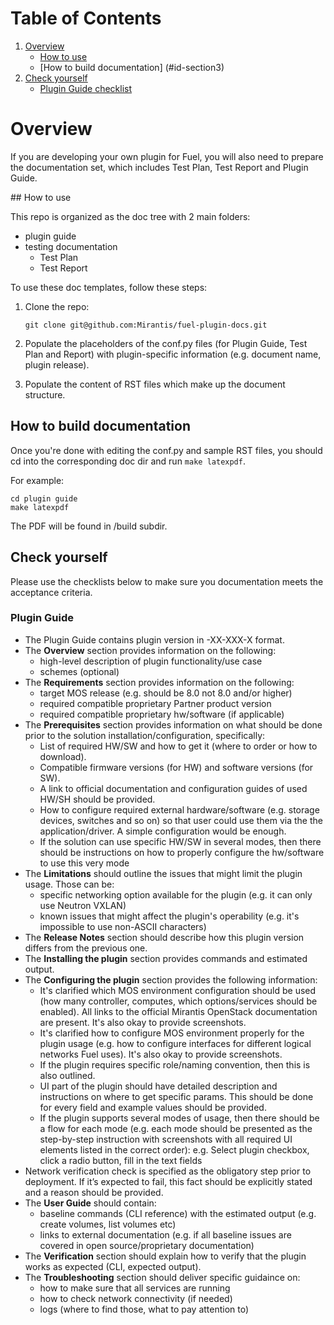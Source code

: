 # Table of Contents
1. [Overview](#id-section1)
   * [How to use](#id-section2)
   * [How to build documentation] (#id-section3)
2. [Check yourself](#id-section4)
   * [Plugin Guide checklist](#id-section5)

<div id='id-section1'/>

# Overview

If you are developing your own plugin for Fuel, you will also need to prepare the documentation set,
which includes Test Plan, Test Report and Plugin Guide.

<div id='id-section2'/>
## How to use

This repo is organized as the doc tree with 2 main folders:
- plugin guide
- testing documentation
  - Test Plan
  - Test Report

To use these doc templates, follow these steps:

1. Clone the repo:

   `git clone git@github.com:Mirantis/fuel-plugin-docs.git`
  
2. Populate the placeholders of the conf.py files (for Plugin Guide, Test Plan and Report) with plugin-specific information (e.g. document name, plugin release).

3. Populate the content of RST files which make up the document structure.

<div id='id-section3'/>

## How to build documentation

Once you're done with editing the conf.py and sample RST files, you should cd into the corresponding doc dir and
run `make latexpdf`.

For example:
```
cd plugin guide
make latexpdf
```

The PDF will be found in /build subdir.

<div id='id-section4'/>

## Check yourself

Please use the checklists below to make sure you documentation
meets the acceptance criteria.

<div id='id-section5'/>

### Plugin Guide

* The Plugin Guide contains plugin version in <fuel-plugin-name>-XX-XXX-X format.
* The **Overview** section provides information on the following:
  * high-level description of plugin functionality/use case
  * schemes (optional)
* The **Requirements** section provides information on the following:
  * target MOS release (e.g. should be 8.0 not 8.0 and/or higher)
  * required compatible proprietary Partner product version
  * required compatible proprietary hw/software (if applicable)
* The **Prerequisites** section provides information on what should be done prior to the solution installation/configuration, specifically:
  * List of required HW/SW and how to get it (where to order or how to download).
  * Compatible firmware versions (for HW) and software versions (for SW).
  * A link to official documentation and configuration guides of used HW/SH should be provided.
  * How to configure required external hardware/software (e.g. storage devices, switches and so on) so that user could use them via the the application/driver. A simple configuration would be enough.
  * If the solution can use specific HW/SW in several modes, then there should be instructions on how to properly configure the hw/software to use this very mode
* The **Limitations** should outline the issues that might limit the plugin usage. Those can be:
  * specific networking option available for the plugin (e.g. it can only use Neutron VXLAN)
  * known issues that might affect the plugin's operability (e.g. it's impossible to use non-ASCII characters)
* The **Release Notes** section should describe how this plugin version differs from the previous one.
* The **Installing the plugin** section provides commands and estimated output.
* The **Configuring the plugin** section provides the following information:
  * It's clarified which MOS environment configuration should be used (how many controller, computes, which options/services should be enabled). All links to the official Mirantis OpenStack documentation are present. It's also okay to provide screenshots.
  * It's clarified how to configure MOS environment properly for the plugin usage (e.g. how to configure interfaces for different logical networks Fuel uses). It's also okay to provide screenshots.
  * If the plugin requires specific role/naming convention, then this is also outlined.
  * UI part of the plugin should have detailed description and instructions on where to get specific params. This should be done for every field and example values should be provided.
  * If the plugin supports several modes of usage, then there should be a flow for each mode (e.g. each mode should be presented as the step-by-step instruction with screenshots with all required UI elements listed in the correct order):
e.g. Select plugin checkbox, click a radio button, fill in the text fields
 * Network verification check is specified as the obligatory step prior to deployment. If it’s expected to fail, this fact should be explicitly stated and a reason should be provided.
* The **User Guide** should contain:
  * baseline commands (CLI reference) with the estimated output (e.g. create volumes, list volumes etc)
  * links to external documentation (e.g. if all baseline issues are covered in open source/proprietary  documentation) 
* The **Verification** section should explain how to verify that the plugin works as expected (CLI, expected output).
* The **Troubleshooting** section should deliver specific guidaince on:
  * how to make sure that all services are running
  * how to check network connectivity (if needed)
  * logs (where to find those, what to pay attention to)
 




